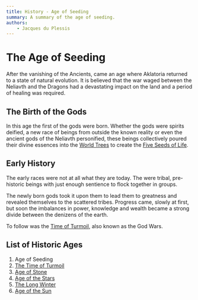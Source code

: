 ```yaml
---
title: History - Age of Seeding
summary: A summary of the age of seeding.
authors:
    - Jacques du Plessis
---
```

# The Age of Seeding

After the vanishing of the Ancients, came an age where Aklatoria returned to a state of natural evolution.  It is believed that the war waged between the Neliavth and the Dragons had a devastating impact on the land and a period of healing was required.

## The Birth of the Gods
In this age the first of the gods were born.  Whether the gods were spirits deified, a new race of beings from outside the known reality or even the ancient gods of the Neliavth personified, these beings collectively poured their divine essences into the [World Trees](/cosmology/magic/places_of_power/world_trees) to create the [Five Seeds of Life](/history/myths/seeds_of_life).

## Early History
The early races were not at all what they are today.  The were tribal, pre-historic beings with just enough sentience to flock together in groups.

The newly born gods took it upon them to lead them to greatness and revealed themselves to the scattered tribes.  Progress came, slowly at first, but soon the imbalances in power, knowledge and wealth became a strong divide between the denizens of the earth.

To follow was the [Time of Turmoil](/history/ages/time_of_turmoil), also known as the God Wars.

## List of Historic Ages
1. Age of Seeding
2. [The Time of Turmoil](/history/ages/time_of_turmoil)
3. [Age of Stone](/history/ages/age_of_stone)
4. [Age of the Stars](/history/ages/age_of_the_stars)
5. [The Long Winter](/history/ages/long_winter)
6. [Age of the Sun](/history/ages/age_of_the_sun)